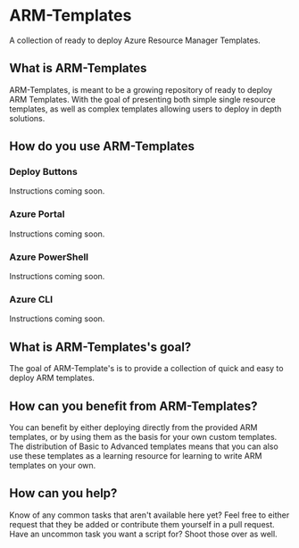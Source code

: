 # ARM-Templates
A collection of ready to deploy Azure Resource Manager Templates.
## What is ARM-Templates
ARM-Templates, is meant to be a growing repository of ready to deploy ARM Templates.  With the goal of presenting both simple single resource templates, as well as complex templates allowing users to deploy in depth solutions.
## How do you use ARM-Templates
### Deploy Buttons
Instructions coming soon.
### Azure Portal
Instructions coming soon.
### Azure PowerShell
Instructions coming soon.
### Azure CLI
Instructions coming soon.
## What is ARM-Templates's goal?
The goal of ARM-Template's is to provide a collection of quick and easy to deploy ARM templates.
## How can you benefit from ARM-Templates?
You can benefit by either deploying directly from the provided ARM templates, or by using them as the basis for your own custom templates.
The distribution of Basic to Advanced templates means that you can also use these templates as a learning resource for learning to write ARM templates on your own.
## How can you help?
Know of any common tasks that aren't available here yet?  Feel free to either request that they be added or contribute them yourself in a pull request.
Have an uncommon task you want a script for?  Shoot those over as well.